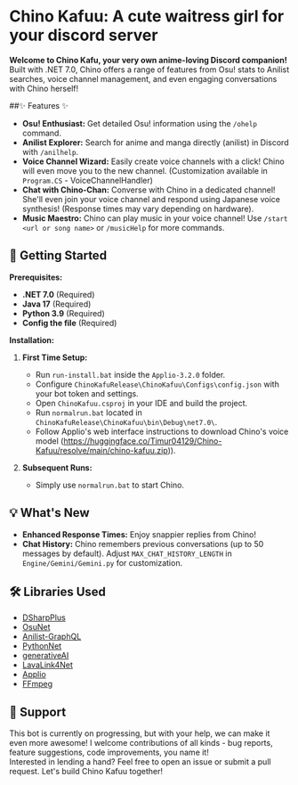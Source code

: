 # Chino Kafuu: A cute waitress girl for your discord server

**Welcome to Chino Kafu, your very own anime-loving Discord companion!**  Built with .NET 7.0, Chino offers a range of features from Osu! stats to Anilist searches, voice channel management, and even engaging conversations with Chino herself!

##✨ Features ✨

* **Osu! Enthusiast:**  Get detailed Osu! information using the `/ohelp` command.
* **Anilist Explorer:**  Search for anime and manga directly (anilist) in Discord with `/anilhelp`.
* **Voice Channel Wizard:** Easily create voice channels with a click! Chino will even move you to the new channel. (Customization available in `Program.CS` - VoiceChannelHandler)
* **Chat with Chino-Chan:** Converse with Chino in a dedicated channel!  She'll even join your voice channel and respond using Japanese voice synthesis!  (Response times may vary depending on hardware).
* **Music Maestro:** Chino can play music in your voice channel!  Use `/start <url or song name>` or `/musicHelp` for more commands.

## 🚀 Getting Started

**Prerequisites:**

* **.NET 7.0** (Required)
* **Java 17** (Required)
* **Python 3.9** (Required)
* **Config the file** (Required)

**Installation:**

1. **First Time Setup:**
   * Run `run-install.bat` inside the `Applio-3.2.0` folder.
   * Configure `ChinoKafuRelease\ChinoKafuu\Configs\config.json` with your bot token and settings.
   * Open `ChinoKafuu.csproj` in your IDE and build the project.
   * Run `normalrun.bat` located in `ChinoKafuRelease\ChinoKafuu\bin\Debug\net7.0\`.
   * Follow Applio's web interface instructions to download Chino's voice model (https://huggingface.co/Timur04129/Chino-Kafuu/resolve/main/chino-kafuu.zip)). 

2. **Subsequent Runs:**
   * Simply use `normalrun.bat` to start Chino.

## 💡 What's New

* **Enhanced Response Times:**  Enjoy snappier replies from Chino!
* **Chat History:** Chino remembers previous conversations (up to 50 messages by default). Adjust `MAX_CHAT_HISTORY_LENGTH` in `Engine/Gemini/Gemini.py` for customization.

## 🛠️ Libraries Used

* [DSharpPlus](https://github.com/DSharpPlus/DSharpPlus)
* [OsuNet](https://github.com/Blackcat76iT/OsuNet/tree/29571b5270b52c628a809225ce32c20573b65a3b)
* [Anilist-GraphQL](https://github.com/AniList/ApiV2-GraphQL-Docs)
* [PythonNet](https://github.com/pythonnet/pythonnet)
* [generativeAI](https://github.com/google/generative-ai-docs)
* [LavaLink4Net](https://github.com/angelobreuer/Lavalink4NET)
* [Applio](https://github.com/IAHispano/Applio)
* [FFmpeg](https://github.com/FFmpeg/FFmpeg)

## 🙌 Support
This bot is currently on progressing, but with your help, we can make it even more awesome! I welcome contributions of all kinds - bug reports, feature suggestions, code improvements, you name it! <br>
Interested in lending a hand?  Feel free to open an issue or submit a pull request. Let's build Chino Kafuu together!
